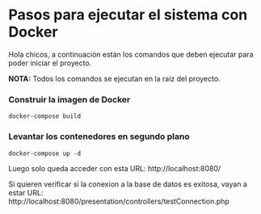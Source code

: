 # Pasos para ejecutar el sistema con Docker

Hola chicos, a continuación están los comandos que deben ejecutar para poder iniciar el proyecto.

<strong>NOTA:</strong> Todos los comandos se ejecutan en la raiz del proyecto.

### Construir la imagen de Docker
    
    docker-compose build

### Levantar los contenedores en segundo plano

    docker-compose up -d

Luego solo queda acceder con esta URL: http://localhost:8080/

Si quieren verificar si la conexion a la base de datos es exitosa, vayan a estar URL: http://localhost:8080/presentation/controllers/testConnection.php
